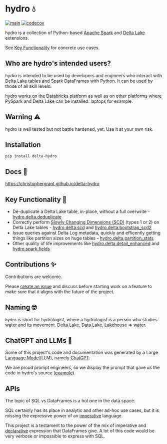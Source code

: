 # hydro 💧

[![main](https://github.com/christophergrant/delta-hydro/actions/workflows/main.yml/badge.svg)](https://github.com/christophergrant/delta-hydro/actions/workflows/main.yml)
[![codecov](https://codecov.io/gh/christophergrant/delta-hydro/branch/main/graph/badge.svg?token=Z64814CV1E)](https://codecov.io/gh/christophergrant/delta-hydro)

hydro is a collection of Python-based [Apache Spark](https://spark.apache.org/) and [Delta Lake](https://delta.io/) extensions.

See [Key Functionality](#key-functionality-) for concrete use cases.

## Who are hydro's intended users?

hydro is intended to be used by developers and engineers who interact with Delta Lake tables and Spark DataFrames with Python. It can be used by those of all skill levels.

hydro works on the Databricks platform as well as on other platforms where PySpark and Delta Lake can be installed: laptops for example.


## Warning ⚠️

hydro is well tested but not battle hardened, yet. Use it at your own risk.

## Installation

```commandline
pip install delta-hydro
```

## Docs 📖

https://christophergrant.github.io/delta-hydro

## Key Functionality 🔑

- De-duplicate a Delta Lake table, in-place, without a full overwrite - [hydro.delta.deduplicate](https://christophergrant.github.io/delta-hydro/api/delta.html#hydro.delta.deduplicate)
- Correctly perform [Slowly Changing Dimensions (SCD)](https://en.wikipedia.org/wiki/Slowly_changing_dimension) (types 1 or 2) on Delta Lake tables - [hydro.delta.scd](https://christophergrant.github.io/delta-hydro/api/delta.html#hydro.delta.scd) and [hydro.delta.bootstrap_scd2](https://christophergrant.github.io/delta-hydro/delta.html#hydro.delta.bootstrap_scd2)
- Issue queries against Delta Log metadata, quickly and efficently getting things like partition sizes on huge tables - [hydro.delta.partition_stats](https://christophergrant.github.io/delta-hydro/api/delta.html#hydro.delta.partition_stats)
- Other quality of life improvements like [hydro.delta.detail_enhanced](https://christophergrant.github.io/delta-hydro/api/delta.html#hydro.delta.detail_enhanced) and [hydro.spark.fields](https://christophergrant.github.io/delta-hydro/api/spark.html#hydro.spark.fields)


## Contributions ✨

Contributions are welcome.

Please [create an issue](https://github.com/christophergrant/delta-hydro/issues/new/choose) and discuss before starting work on a feature to make sure that it aligns with the future of the project.

## Naming 🤓

`hydro` is short for hydrologist, where a hydrologist is a person who studies water and its movement. Delta Lake, Data Lake, Lakehouse => water.

## ChatGPT and LLMs 🤖

Some of this project's code and documentation was generated by a Large [Language Model](https://en.wikipedia.org/wiki/Language_model)(LLM), namely [ChatGPT](https://chat.openai.com/chat).

We are proud prompt engineers, so we display the prompt that gave us the code in hydro's source ([example](https://github.com/christophergrant/delta-hydro/commit/8d2d84da4930f14caac62c46ea9a1c07a8bdeac4#diff-4665a0f13cae8eb34e13e308ee3935edf0a63f563ac6301038b0d15f95666446R11)).

## APIs

The topic of  SQL vs  DataFrames is a hot one in the data space.

SQL certainly has its place in analytic and other ad-hoc use cases, but it is missing the expressive power of an [imperative](https://en.wikipedia.org/wiki/Imperative_programming) language.

This project is a testament to the power of the mix of imperative and [declarative](https://en.wikipedia.org/wiki/Declarative_programming) expression that DataFrames give. A lot of this code would be very verbose or impossible to express with SQL.
